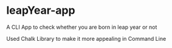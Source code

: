 # leapYear-app
A CLI App to check whether you are born in leap year or not

Used Chalk Library to make it more appealing in Command Line
